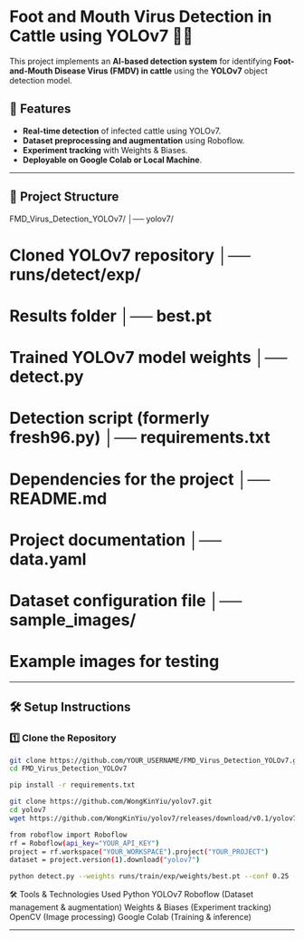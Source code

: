 # Foot and Mouth Virus Detection in Cattle using YOLOv7 🐄🦠  

This project implements an **AI-based detection system** for identifying **Foot-and-Mouth Disease Virus (FMDV) in cattle** using the **YOLOv7** object detection model. 
## 🚀 Features
- **Real-time detection** of infected cattle using YOLOv7.
- **Dataset preprocessing and augmentation** using Roboflow.
- **Experiment tracking** with Weights & Biases.
- **Deployable on Google Colab or Local Machine**.

---

## 📂 Project Structure
FMD_Virus_Detection_YOLOv7/ │── yolov7/ 
# Cloned YOLOv7 repository │── runs/detect/exp/ 
# Results folder │── best.pt 
# Trained YOLOv7 model weights │── detect.py 
# Detection script (formerly fresh96.py) │── requirements.txt 
# Dependencies for the project │── README.md 
# Project documentation │── data.yaml 
# Dataset configuration file │── sample_images/
# Example images for testing

---

## 🛠️ Setup Instructions
### **1️⃣ Clone the Repository**
```bash
git clone https://github.com/YOUR_USERNAME/FMD_Virus_Detection_YOLOv7.git
cd FMD_Virus_Detection_YOLOv7

pip install -r requirements.txt

git clone https://github.com/WongKinYiu/yolov7.git
cd yolov7
wget https://github.com/WongKinYiu/yolov7/releases/download/v0.1/yolov7.pt

from roboflow import Roboflow
rf = Roboflow(api_key="YOUR_API_KEY")
project = rf.workspace("YOUR_WORKSPACE").project("YOUR_PROJECT")
dataset = project.version(1).download("yolov7")

python detect.py --weights runs/train/exp/weights/best.pt --conf 0.25 --source /path/to/image.jpg
```
🛠️ Tools & Technologies Used
Python
YOLOv7
Roboflow (Dataset management & augmentation)
Weights & Biases (Experiment tracking)
OpenCV (Image processing)
Google Colab (Training & inference)

---


